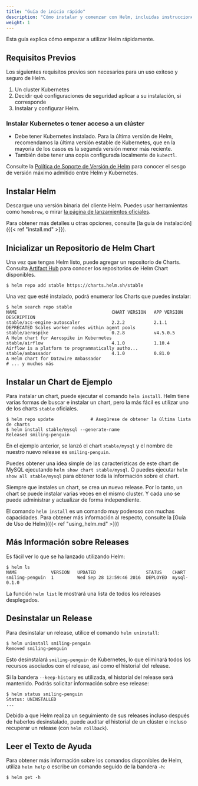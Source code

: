 ```yaml
---
title: "Guía de inicio rápido"
description: "Cómo instalar y comenzar con Helm, incluidas instrucciones para distribuciones, preguntas frecuentes y complementos."
weight: 1
---
```


Esta guía explica cómo empezar a utilizar Helm rápidamente.

## Requisitos Previos

Los siguientes requisitos previos son necesarios para un uso exitoso y seguro
de Helm.

1. Un cluster Kubernetes
2. Decidir qué configuraciones de seguridad aplicar a su instalación, si corresponde
3. Instalar y configurar Helm.

### Instalar Kubernetes o tener acceso a un clúster

- Debe tener Kubernetes instalado. Para la última versión de Helm, recomendamos
la última versión estable de Kubernetes, que en la mayoría de los casos es la
segunda versión menor más reciente.
- También debe tener una copia configurada localmente de `kubectl`.

Consulte la [Política de Soporte de Versión de Helm](https://helm.sh/docs/topics/version_skew/)
para conocer el sesgo de versión máximo admitido entre Helm y Kubernetes.

## Instalar Helm

Descargue una versión binaria del cliente Helm. Puedes usar herramientas como
`homebrew`, o mirar [la página de lanzamientos
oficiales](https://github.com/helm/helm/releases).

Para obtener más detalles u otras opciones, consulte [la guía de
instalación]({{< ref "install.md" >}}).

## Inicializar un Repositorio de Helm Chart

Una vez que tengas Helm listo, puede agregar un repositorio de Charts. Consulta
[Artifact Hub](https://artifacthub.io/packages/search?kind=0) para conocer los
repositorios de Helm Chart disponibles.

```console
$ helm repo add stable https://charts.helm.sh/stable
```

Una vez que esté instalado, podrá enumerar los Charts que puedes instalar:

```console
$ helm search repo stable
NAME                                    CHART VERSION   APP VERSION                     DESCRIPTION
stable/acs-engine-autoscaler            2.2.2           2.1.1                           DEPRECATED Scales worker nodes within agent pools
stable/aerospike                        0.2.8           v4.5.0.5                        A Helm chart for Aerospike in Kubernetes
stable/airflow                          4.1.0           1.10.4                          Airflow is a platform to programmatically autho...
stable/ambassador                       4.1.0           0.81.0                          A Helm chart for Datawire Ambassador
# ... y muchos más
```

## Instalar un Chart de Ejemplo

Para instalar un chart, puede ejecutar el comando `helm install`. Helm tiene varias
formas de buscar e instalar un chart, pero la más fácil es utilizar uno de los charts
`stable` oficiales.

```console
$ helm repo update              # Asegúrese de obtener la última lista de charts
$ helm install stable/mysql --generate-name
Released smiling-penguin
```

En el ejemplo anterior, se lanzó el chart `stable/mysql` y el nombre de nuestro
nuevo release es `smiling-penguin`.

Puedes obtener una idea simple de las características de este chart de MySQL ejecutando
`helm show chart stable/mysql`. O puedes ejecutar `helm show all stable/mysql`
para obtener toda la información sobre el chart.

Siempre que instales un chart, se crea un nuevo release. Por lo tanto, un chart
se puede instalar varias veces en el mismo cluster. Y cada uno se puede administrar
y actualizar de forma independiente.

El comando `helm install` es un comando muy poderoso con muchas capacidades.
Para obtener más información al respecto, consulte la [Guía de Uso de
Helm]({{< ref "using_helm.md" >}})

## Más Información sobre Releases

Es fácil ver lo que se ha lanzado utilizando Helm:

```console
$ helm ls
NAME             VERSION   UPDATED                   STATUS    CHART
smiling-penguin  1         Wed Sep 28 12:59:46 2016  DEPLOYED  mysql-0.1.0
```

La función `helm list` le mostrará una lista de todos los releases desplegados.

## Desinstalar un Release

Para desinstalar un release, utilice el comando `helm uninstall`:

```console
$ helm uninstall smiling-penguin
Removed smiling-penguin
```

Esto desinstalará `smiling-penguin` de Kubernetes, lo que eliminará todos los
recursos asociados con el release, así como el historial del release.

Si la bandera `--keep-history` es utilizada, el historial del release será mantenido.
Podrás solicitar información sobre ese release:

```console
$ helm status smiling-penguin
Status: UNINSTALLED
...
```

Debido a que Helm realiza un seguimiento de sus releases incluso después de haberlos
desinstalado, puede auditar el historial de un clúster e incluso recuperar un release
(con `helm rollback`).

## Leer el Texto de Ayuda

Para obtener más información sobre los comandos disponibles de Helm, utiliza
`helm help` o escribe un comando seguido de la bandera `-h`:

```console
$ helm get -h
```
